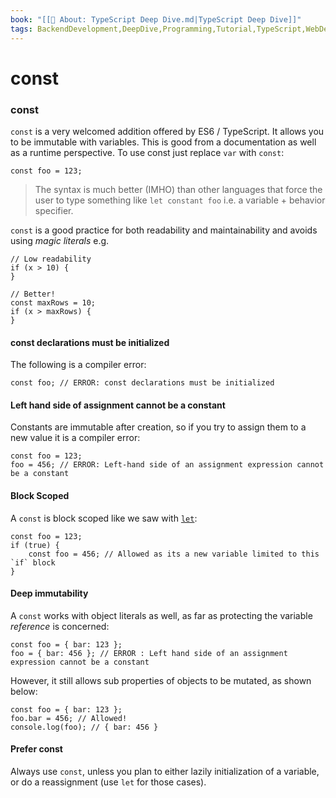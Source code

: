 ```yaml
---
book: "[[📓 About꞉ TypeScript Deep Dive.md|TypeScript Deep Dive]]"
tags: BackendDevelopment,DeepDive,Programming,Tutorial,TypeScript,WebDevelopment
---
```


# const

### const

`const` is a very welcomed addition offered by ES6 / TypeScript. It allows you to be immutable with variables. This is good from a documentation as well as a runtime perspective. To use const just replace `var` with `const`:

```
const foo = 123;
```

> The syntax is much better (IMHO) than other languages that force the user to type something like `let constant foo` i.e. a variable + behavior specifier.

`const` is a good practice for both readability and maintainability and avoids using _magic literals_ e.g.

```
// Low readability
if (x > 10) {
}

// Better!
const maxRows = 10;
if (x > maxRows) {
}
```

#### const declarations must be initialized

The following is a compiler error:

```
const foo; // ERROR: const declarations must be initialized
```

#### Left hand side of assignment cannot be a constant

Constants are immutable after creation, so if you try to assign them to a new value it is a compiler error:

```
const foo = 123;
foo = 456; // ERROR: Left-hand side of an assignment expression cannot be a constant
```

#### Block Scoped

A `const` is block scoped like we saw with [`let`](let.md):

```
const foo = 123;
if (true) {
    const foo = 456; // Allowed as its a new variable limited to this `if` block
}
```

#### Deep immutability

A `const` works with object literals as well, as far as protecting the variable _reference_ is concerned:

```
const foo = { bar: 123 };
foo = { bar: 456 }; // ERROR : Left hand side of an assignment expression cannot be a constant
```

However, it still allows sub properties of objects to be mutated, as shown below:

```
const foo = { bar: 123 };
foo.bar = 456; // Allowed!
console.log(foo); // { bar: 456 }
```

#### Prefer const

Always use `const`, unless you plan to either lazily initialization of a variable, or do a reassignment (use `let` for those cases).